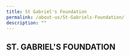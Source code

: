 ```yaml
---
title: St Gabriel's Foundation
permalink: /about-us/St-Gabriels-Foundation/
description: ""
---
```

## ST. GABRIEL'S FOUNDATION


